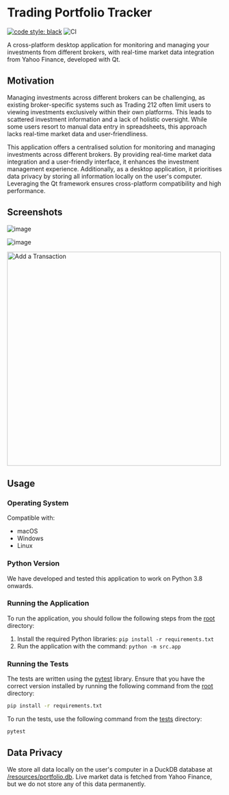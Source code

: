 # Trading Portfolio Tracker

[![code style: black](https://img.shields.io/badge/code%20style-black-000000.svg)](https://github.com/psf/black)
![CI](https://github.com/IsaacCheng9/trading-portfolio-tracker/actions/workflows/pytest.yml/badge.svg)

A cross-platform desktop application for monitoring and managing your investments
from different brokers, with real-time market data integration from Yahoo
Finance, developed with Qt.

## Motivation

Managing investments across different brokers can be challenging, as existing
broker-specific systems such as Trading 212 often limit users to viewing
investments exclusively within their own platforms. This leads to scattered
investment information and a lack of holistic oversight. While some users
resort to manual data entry in spreadsheets, this approach lacks real-time
market data and user-friendliness.

This application offers a centralised solution for monitoring and managing
investments across different brokers. By providing real-time market data
integration and a user-friendly interface, it enhances the investment management
experience. Additionally, as a desktop application, it prioritises data privacy
by storing all information locally on the user's computer. Leveraging the Qt
framework ensures cross-platform compatibility and high performance.

## Screenshots

![image](https://github.com/IsaacCheng9/trading-portfolio-tracker/assets/47993930/75ba2678-fad5-4008-9b02-7f7fa8672449)

![image](https://github.com/IsaacCheng9/trading-portfolio-tracker/assets/47993930/9925ca5e-a329-4272-afdd-37f5be1af746)

<img src="https://github.com/IsaacCheng9/trading-portfolio-tracker/assets/47993930/04021e7d-da5c-4ec2-abf4-4123254ee227" alt="Add a Transaction" width="500">

## Usage

### Operating System

Compatible with:

- macOS
- Windows
- Linux

### Python Version

We have developed and tested this application to work on Python 3.8 onwards.

### Running the Application

To run the application, you should follow the following steps from the
[root](./) directory:

1. Install the required Python libraries: `pip install -r requirements.txt`
2. Run the application with the command: `python -m src.app`

### Running the Tests

The tests are written using the [pytest](https://docs.pytest.org/en/stable/)
library. Ensure that you have the correct version installed by running the
following command from the [root](./) directory:

```bash
pip install -r requirements.txt
```

To run the tests, use the following command from the [tests](tests/) directory:

```bash
pytest
```

## Data Privacy

We store all data locally on the user's computer in a
DuckDB database at [/resources/portfolio.db](./resources/portfolio.db). Live
market data is fetched from Yahoo Finance, but we do not store any of this data
permanently.
